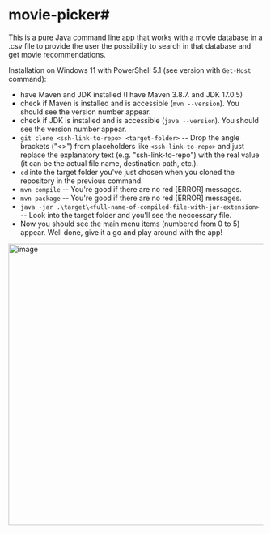 # movie-picker#
This is a pure Java command line app that works with a movie database in a .csv file to provide the user the possibility to search in that database and get movie recommendations.

Installation on Windows 11 with PowerShell 5.1 (see version with `Get-Host` command):
- have Maven and JDK installed (I have Maven 3.8.7. and JDK 17.0.5)
- check if Maven is installed and is accessible (`mvn --version`). You should see the version number appear.
- check if JDK is installed and is accessible (`java --version`). You should see the version number appear.
- `git clone <ssh-link-to-repo> <target-folder>` -- Drop the angle brackets ("<>") from placeholders like `<ssh-link-to-repo>` and just replace the explanatory text (e.g. "ssh-link-to-repo") with the real value (it can be the actual file name, destination path, etc.).  
- `cd` into the target folder you've just chosen when you cloned the repository in the previous command.
- `mvn compile` -- You're good if there are no red [ERROR] messages.
- `mvn package` -- You're good if there are no red [ERROR] messages.
- `java -jar .\target\<full-name-of-compiled-file-with-jar-extension>` -- Look into the target folder and you'll see the neccessary file.
- Now you should see the main menu items (numbered from 0 to 5) appear. Well done, give it a go and play around with the app!

<img width="556" alt="image" src="https://github.com/Geri306/netflix-recommendations/assets/107036298/91999e61-1fab-451f-b9c9-7fc430b13e4c">
